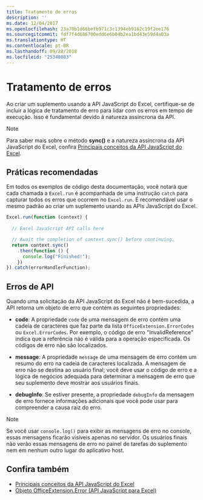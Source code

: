 ```yaml
---
title: Tratamento de erros
description: ''
ms.date: 12/04/2017
ms.openlocfilehash: 23a70b1d66befb971c3c1394eb9162c19f2ee176
ms.sourcegitcommit: fdf7f4d686700edd6e6b04b2ea1bd43e59d4a03a
ms.translationtype: HT
ms.contentlocale: pt-BR
ms.lasthandoff: 09/28/2018
ms.locfileid: "25348083"
---
```

# <a name="error-handling"></a>Tratamento de erros

Ao criar um suplemento usando a API JavaScript do Excel, certifique-se de incluir a lógica de tratamento de erro para lidar com os erros em tempo de execução. Isso é fundamental devido à natureza assíncrona da API.

> [!NOTE]
> Para saber mais sobre o método **sync()** e a natureza assíncrona da API JavaScript do Excel, confira [Principais conceitos da API JavaScript do Excel](excel-add-ins-core-concepts.md).

## <a name="best-practices"></a>Práticas recomendadas

Em todos os exemplos de código desta documentação, você notará que cada chamada a `Excel.run` é acompanhada de uma instrução `catch` para capturar todos os erros que ocorrem no `Excel.run`. É recomendável usar o mesmo padrão ao criar um suplemento usando as APIs JavaScript do Excel.

```js
Excel.run(function (context) { 
  
  // Excel JavaScript API calls here

  // Await the completion of context.sync() before continuing.
  return context.sync()
    .then(function () {
      console.log("Finished!");
    })
}).catch(errorHandlerFunction);     
```

## <a name="api-errors"></a>Erros de API 

Quando uma solicitação da API JavaScript do Excel não é bem-sucedida, a API retorna um objeto de erro que contém as seguintes propriedades: 

- **code**:  A propriedade `code` de uma mensagem de erro contém uma cadeia de caracteres que faz parte da lista `OfficeExtension.ErrorCodes` ou `Excel.ErrorCodes`. Por exemplo, o código de erro "InvalidReference" indica que a referência não é válida para a operação especificada. Os códigos de erro não são localizados. 

- **message**: A propriedade `message` de uma mensagem de erro contém um resumo do erro na cadeia de caracteres localizada. A mensagem de erro não se destina ao usuário final; você deve usar o código de erro e a lógica de negócios adequada para determinar a mensagem de erro que seu suplemento deve mostrar aos usuários finais.

- **debugInfo**: Se estiver presente, a propriedade `debugInfo` da mensagem de erro fornece informações adicionais que você pode usar para compreender a causa raiz do erro. 

> [!NOTE]
> Se você usar `console.log()` para exibir as mensagens de erro no console, essas mensagens ficarão visíveis apenas no servidor. Os usuários finais não verão essas mensagens de erro no painel de tarefas do suplemento nem em nenhum outro lugar do aplicativo host.

## <a name="see-also"></a>Confira também

- [Principais conceitos da API JavaScript do Excel](excel-add-ins-core-concepts.md)
- [Objeto OfficeExtension.Error (API JavaScript para Excel)](https://docs.microsoft.com/javascript/api/office/officeextension.error?view=office-js)
